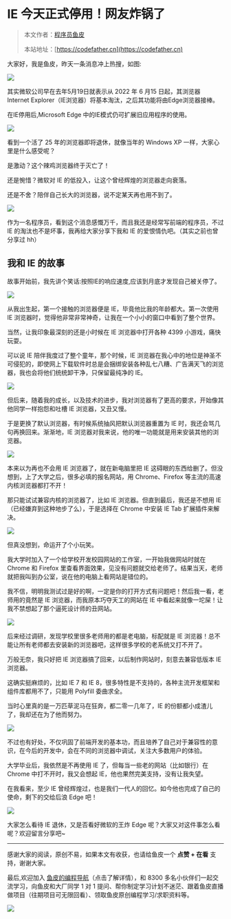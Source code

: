 # IE 今天正式停用！网友炸锅了

> 本文作者：[程序员鱼皮](https://yuyuanweb.feishu.cn/wiki/Abldw5WkjidySxkKxU2cQdAtnah)
>
> 本站地址：[https://codefather.cn](https://codefather.cn)

大家好，我是鱼皮，昨天一条消息冲上热搜，如图:

![](https://pic.yupi.icu/5563/202311091230716.png)

其实微软公司早在去年5月19日就表示从 2022 年 6 月15 日起，其浏览器 Internet Explorer（IE浏览器）将基本淘汰，之后其功能将由Edge浏览器接棒。

在IE停用后,Microsoft Edge 中的IE模式仍可扩展旧应用程序的使用。


![](https://pic.yupi.icu/5563/202311091230824.png)

看到一个活了 25 年的浏览器即将退休，就像当年的 Windows XP 一样，大家心里是什么感受呢？

是激动？这个辣鸡浏览器终于灭亡了！

还是惋惜？微软对 IE 的低投入，让这个曾经辉煌的浏览器走向衰落。

还是不舍？陪伴自己长大的浏览器，说不定某天再也用不到了。

![](https://pic.yupi.icu/5563/202311091230830.png)

作为一名程序员，看到这个消息感慨万千，而且我还是经常写前端的程序员，不过 IE 的淘汰也不是坏事，我再给大家分享下我和 IE 的爱恨情仇吧。（其实之前也曾分享过 hh）

## 我和 IE 的故事

故事开始前，我先讲个笑话:按照IE的响应速度,应该到月底才发现自己被关停了。

![](https://pic.yupi.icu/5563/202311091230898.png)

从我出生起，第一个接触的浏览器便是 IE，毕竟他比我的年龄都大。第一次使用 IE 浏览器时，觉得他非常非常神奇，让我在一个小小的窗口中看到了整个世界。

当然，让我印象最深刻的还是小时候在 IE 浏览器中打开各种 4399 小游戏，痛快玩耍。

可以说 IE 陪伴我度过了整个童年，那个时候，IE 浏览器在我心中的地位是神圣不可侵犯的，即使网上下载软件时总是会捆绑安装各种乱七八糟、广告满天飞的浏览器，我也会将他们统统卸干净，只保留最纯净的 IE。


![](https://pic.yupi.icu/5563/202311091230797.png)

但后来，随着我的成长，以及技术的进步，我对浏览器有了更高的要求，开始像其他同学一样抱怨和吐槽 IE 浏览器，又丑又慢。

于是更换了默认浏览器，有时候系统抽风把默认浏览器重置为 IE 时，我还会骂几句再换回来。渐渐地，IE 浏览器对我来说，他的唯一功能就是用来安装其他的浏览器。



![](https://pic.yupi.icu/5563/202311091230884.png)



本来以为再也不会用 IE 浏览器了，就在新电脑里把 IE 这碍眼的东西给删了。但没想到，上了大学之后，很多必填的报名网站，用 Chrome、Firefox 等主流的高速内核浏览器都打不开！

那只能试试兼容内核的浏览器了，比如 IE 浏览器。但直到最后，我还是不想用 IE（已经嫌弃到这种地步了么），于是选择在 Chrome 中安装 IE Tab 扩展插件来解决。

![](https://pic.yupi.icu/5563/202311091230324.png)

但真没想到，命运开了个小玩笑。

我大学时加入了一个给学校开发校园网站的工作室，一开始我做网站时就在 Chrome 和 Firefox 里查看界面效果，见没有问题就交给老师了。结果当天，老师就把我叫到办公室，说在他的电脑上看网站是错位的。

我不信，明明我测试过是好的啊，一定是你的打开方式有问题吧！然后我一看，老师用的竟然是 IE 浏览器，而我原本巧夺天工的网站在 IE 中看起来就像一坨屎！让我不禁想起了那个逼死设计师的丑网站。

![](https://pic.yupi.icu/5563/202311091230444.png)

后来经过调研，发现学校里很多老师用的都是老电脑，标配就是 IE 浏览器！总不能让所有老师都去安装新的浏览器吧，这样很多学校的老系统又打不开了。

万般无奈，我只好把 IE 浏览器搞了回来，以后制作网站时，刻意去兼容低版本 IE 浏览器。

这确实挺麻烦的，比如 IE 7 和 IE 8，很多特性是不支持的，各种主流开发框架和组件库都用不了，只能用 Polyfill 委曲求全。

当时心里真的是一万匹草泥马在狂奔，都二零一几年了，IE 的份额都小成渣儿了，我却还在为了他而努力。


![](https://pic.yupi.icu/5563/202311091230434.png)

不过也有好处，不仅巩固了前端开发的基本功，而且培养了自己对于兼容性的意识，在今后的开发中，会在不同的浏览器中调试，关注大多数用户的体验。

大学毕业后，我依然是不再使用 IE 了，但每当一些老的网站（比如银行）在 Chrome 中打不开时，我又会想起 IE，他也果然完美支持，没有让我失望。

在我看来，至少 IE 曾经辉煌过，也是我们一代人的回忆。如今他也完成了自己的使命，剩下的交给后浪 Edge 吧！

![](https://pic.yupi.icu/5563/202311091230471.png)

大家怎么看待 IE 退休，又是否看好微软的王炸 Edge 呢？大家又对这件事怎么看呢？欢迎留言分享吧~

------

感谢大家的阅读，原创不易，如果本文有收获，也请给鱼皮一个 **点赞 + 在看** 支持，谢谢大家。

最后,欢迎加入 [鱼皮的编程导航](http://mp.weixin.qq.com/s?__biz=MzI1NDczNTAwMA==&mid=2247508640&idx=1&sn=b02fff3533f18b5d0bfbf714b127c140&chksm=e9c24557deb5cc41b1f2ecefdd23eb1370e261a47c23ad89b1d1428537fd1e8fe39762e707e1&scene=21#wechat_redirect)（点击了解详情），和 8300 多名小伙伴们一起交流学习，向鱼皮和大厂同学 1 对 1 提问、帮你制定学习计划不迷茫、跟着鱼皮直播做项目（往期项目可无限回看）、领取鱼皮原创编程学习/求职资料等。

![](https://pic.yupi.icu/5563/202311091230440.jpeg)